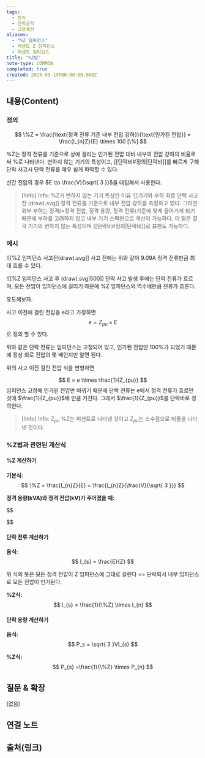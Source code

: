 ```yaml
---
tags:
  - 전기
  - 전력공학
  - 고장계산
aliases:
  - "%Z 임피던스"
  - 퍼센트 Z 임피던스
  - 퍼센트 임피던스
title: "%Z법"
note-type: COMMON
completed: true
created: 2025-03-19T00:00:00.000Z
---
```


## 내용(Content)

### 정의

$$
\%Z = \frac{\text{정격 전류 기준 내부 전압 강하}}{\text{인가된 전압}} = \frac{I_{n}Z}{E} \times 100 [\%]
$$

%Z는 정격 전류를 기준으로 상에 걸리는 인가된 전압 대비 내부의 전압 강하의 비율로써 %로 나타낸다. 변하지 않는 기기의 특성이고, [[단락비#정의|단락비]]를 빠르게 구해 단락 사고시 단락 전류를 매우 쉽게 파악할 수 있다.

선간 전압의 경우 $E \to \frac{V}{\sqrt{ 3 }}$을 대입해서 사용한다.

>[!info] Info: %Z가 변하지 않는 기기 특성인 이유
>![[기기와 부하 회로 단락 사고 전 (draw).svg]]
>정격 전류를 기준으로 내부 전압 강하를 측정하고 있다. 그러면 외부 부하는 정격(=정격 전압, 정격 용량, 정격 전류)기준에 맞게  들어가게 되기 때문에 부하를 고려하지 않고 내부 기기 스펙만으로 계산이 가능하다. 이 말은 결국 기기의 변하지 않는 특성이며 [[단락비#정의|단락비]]로 표현도 가능하다.

### 예시

![[%Z 임피던스 사고전(draw).svg]]
사고 전에는 위와 같이 9.09A 정격 전류만큼 최대 흐를 수 있다.

![[%Z 임피던스 사고 후 (draw).svg|500]]
단락 사고 발생 후에는 단락 전류가 흐르며, 모든 전압이 임피던스에 걸리기 때문에 %Z 임피던스의 역수배만큼 전류가 흐른다.

유도해보자.

사고 이전에 걸린 전압을 e라고 가정하면
$$
e = Z_{pu} \times E
$$
로 정의 할 수 있다.

위와 같은 단락 전류는 임피던스는 고정되어 있고, 인가된 전압만 100%가 되었기 때문에 정상 회로 전압의 몇 배인지만 알면 된다.

위의 사고 이전 걸린 전압 식을 변형하면

$$
E = e \times \frac{1}{Z_{pu}}
$$
임피던스 고정에 인가된 전압만 바뀌기 때문에 단락 전류는 e에서 정격 전류가 흐르던 것에 $\frac{1}{Z_{pu}}$배 만큼 커진다. 그래서 $\frac{1}{Z_{pu}}$를 단락비로 정의한다.

>[!info] Info: $Z_{pu}$
>%Z는 퍼센트로 나타낸 것이고 $Z_{pu}$는 소수점으로 비율을 나타낸 것이다.

### %Z법과 관련된 계산식

#### %Z 계산하기

**기본식:**
$$
\%Z = \frac{I_{n}Z}{E} = \frac{I_{n}Z}{\frac{V}{\sqrt{ 3 }}}
$$

**정격 용량(kVA)와 정격 전압(kV)가 주어졌을 때:**

$$

$$

#### 단락 전류 계산하기

**옴식:**
$$
I_{s} = \frac{E}{Z}
$$

위 식의 뜻은 모든 정격 전압이 Z 임피던스에 그대로 걸린다 == 단락되서 내부 임피던스로 모든 전압이 인가된다.

**%Z식:**
$$
I_{s} = \frac{1}{\%Z} \times I_{n}
$$

#### 단락 용량 계산하기

**옴식:**
$$
P_s = \sqrt{ 3 }VI_{s}
$$

**%Z식:**
$$
P_{s} =\frac{1}{\%Z} \times P_{n}
$$


## 질문 & 확장

(없음)

## 연결 노트

## 출처(링크)





